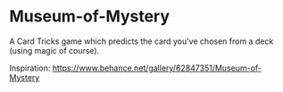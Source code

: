 # Museum-of-Mystery
A Card Tricks game which predicts the card you've chosen from a deck (using magic of course).

Inspiration: https://www.behance.net/gallery/62847351/Museum-of-Mystery
